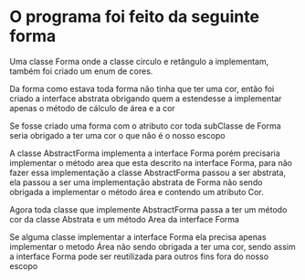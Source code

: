 # O programa foi feito da seguinte forma

Uma classe Forma onde a classe círculo e retângulo a implementam,
também foi criado um enum de cores.

Da forma como estava toda forma não tinha que ter uma cor, então foi criado a interface abstrata obrigando quem a estendesse
 a implementar apenas o método de cálculo de área e a cor

 Se fosse criado uma forma com o atributo cor toda subClasse de Forma seria obrigado a ter uma cor o que não é o nosso escopo

 A classe AbstractForma implementa a interface Forma porém precisaria implementar o método area que esta descrito na
 interface Forma, para não fazer essa implementação a classe AbstractForma passou a ser abstrata, ela passou a ser uma
 implementação abstrata de Forma não sendo obrigada a implementar o método área e contendo um atributo Cor.

 Agora toda classe que implemente AbstractForma passa a ter um método cor da classe Abstrata e um método Area da interface Forma

 Se alguma classe implementar a interface Forma ela precisa apenas implementar o metodo Área não sendo obrigada a ter
 uma cor, sendo assim a interface Forma pode ser reutilizada para outros fins fora do nosso escopo


